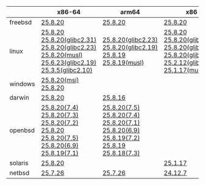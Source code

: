 ||x86-64|arm64|x86|ppc64le|armv7|armel|
| --- | --- | --- | --- | --- | --- | --- |
|freebsd|[25.8.20](https://github.com/roswell/sbcl_head/releases/download/25.8.20/sbcl-25.8.20-x86-64-freebsd-binary.tar.bz2)<br />|[25.8.20](https://github.com/roswell/sbcl_head/releases/download/25.8.20/sbcl-25.8.20-arm64-freebsd-binary.tar.bz2)<br />|[25.8.20](https://github.com/roswell/sbcl_head/releases/download/25.8.20/sbcl-25.8.20-x86-freebsd-binary.tar.bz2)<br />||||
|linux|[25.8.20](https://github.com/roswell/sbcl_head/releases/download/25.8.20/sbcl-25.8.20-x86-64-linux-binary.tar.bz2)<br />[25.8.20(glibc2.31)](https://github.com/roswell/sbcl_head/releases/download/25.8.20/sbcl-25.8.20-x86-64-linux-glibc2.31-binary.tar.bz2)<br />[25.8.20(glibc2.23)](https://github.com/roswell/sbcl_head/releases/download/25.8.20/sbcl-25.8.20-x86-64-linux-glibc2.23-binary.tar.bz2)<br />[25.8.20(musl)](https://github.com/roswell/sbcl_head/releases/download/25.8.20/sbcl-25.8.20-x86-64-linux-musl-binary.tar.bz2)<br />[25.6.23(glibc2.19)](https://github.com/roswell/sbcl_head/releases/download/25.6.23/sbcl-25.6.23-x86-64-linux-glibc2.19-binary.tar.bz2)<br />[25.3.5(glibc2.10)](https://github.com/roswell/sbcl_head/releases/download/25.3.5/sbcl-25.3.5-x86-64-linux-glibc2.10-binary.tar.bz2)<br />|[25.8.20(glibc2.23)](https://github.com/roswell/sbcl_head/releases/download/25.8.20/sbcl-25.8.20-arm64-linux-glibc2.23-binary.tar.bz2)<br />[25.8.20(glibc2.19)](https://github.com/roswell/sbcl_head/releases/download/25.8.20/sbcl-25.8.20-arm64-linux-glibc2.19-binary.tar.bz2)<br />[25.8.19](https://github.com/roswell/sbcl_head/releases/download/25.8.19/sbcl-25.8.19-arm64-linux-binary.tar.bz2)<br />[25.8.19(musl)](https://github.com/roswell/sbcl_head/releases/download/25.8.19/sbcl-25.8.19-arm64-linux-musl-binary.tar.bz2)<br />|[25.8.20](https://github.com/roswell/sbcl_head/releases/download/25.8.20/sbcl-25.8.20-x86-linux-binary.tar.bz2)<br />[25.8.20(glibc2.31)](https://github.com/roswell/sbcl_head/releases/download/25.8.20/sbcl-25.8.20-x86-linux-glibc2.31-binary.tar.bz2)<br />[25.8.20(glibc2.23)](https://github.com/roswell/sbcl_head/releases/download/25.8.20/sbcl-25.8.20-x86-linux-glibc2.23-binary.tar.bz2)<br />[25.8.20(glibc2.19)](https://github.com/roswell/sbcl_head/releases/download/25.8.20/sbcl-25.8.20-x86-linux-glibc2.19-binary.tar.bz2)<br />[25.2.12(glibc2.10)](https://github.com/roswell/sbcl_head/releases/download/25.2.12/sbcl-25.2.12-x86-linux-glibc2.10-binary.tar.bz2)<br />[25.1.17(musl)](https://github.com/roswell/sbcl_head/releases/download/25.1.17/sbcl-25.1.17-x86-linux-musl-binary.tar.bz2)<br />|[25.8.18](https://github.com/roswell/sbcl_head/releases/download/25.8.18/sbcl-25.8.18-ppc64le-linux-binary.tar.bz2)<br />[25.8.18(glibc2.23)](https://github.com/roswell/sbcl_head/releases/download/25.8.18/sbcl-25.8.18-ppc64le-linux-glibc2.23-binary.tar.bz2)<br />[25.8.18(glibc2.19)](https://github.com/roswell/sbcl_head/releases/download/25.8.18/sbcl-25.8.18-ppc64le-linux-glibc2.19-binary.tar.bz2)<br />|[25.8.19](https://github.com/roswell/sbcl_head/releases/download/25.8.19/sbcl-25.8.19-armv7-linux-binary.tar.bz2)<br />|[25.1.17](https://github.com/roswell/sbcl_head/releases/download/25.1.17/sbcl-25.1.17-armel-linux-binary.tar.bz2)<br />|
|windows|[25.8.20(msi)](https://github.com/roswell/sbcl_head/releases/download/25.8.20/sbcl-25.8.20-x86-64-windows-binary.msi)<br />[25.8.20](https://github.com/roswell/sbcl_head/releases/download/25.8.20/sbcl-25.8.20-x86-64-windows-binary.tar.bz2)<br />||||||
|darwin|[25.8.20](https://github.com/roswell/sbcl_head/releases/download/25.8.20/sbcl-25.8.20-x86-64-darwin-binary.tar.bz2)<br />|[25.8.16](https://github.com/roswell/sbcl_head/releases/download/25.8.16/sbcl-25.8.16-arm64-darwin-binary.tar.bz2)<br />|||||
|openbsd|[25.8.20(7.4)](https://github.com/roswell/sbcl_head/releases/download/25.8.20/sbcl-25.8.20-x86-64-openbsd-7.4-binary.tar.bz2)<br />[25.8.20(7.3)](https://github.com/roswell/sbcl_head/releases/download/25.8.20/sbcl-25.8.20-x86-64-openbsd-7.3-binary.tar.bz2)<br />[25.8.20(7.2)](https://github.com/roswell/sbcl_head/releases/download/25.8.20/sbcl-25.8.20-x86-64-openbsd-7.2-binary.tar.bz2)<br />[25.8.20](https://github.com/roswell/sbcl_head/releases/download/25.8.20/sbcl-25.8.20-x86-64-openbsd-binary.tar.bz2)<br />[25.8.20(7.5)](https://github.com/roswell/sbcl_head/releases/download/25.8.20/sbcl-25.8.20-x86-64-openbsd-7.5-binary.tar.bz2)<br />[25.8.20(6.9)](https://github.com/roswell/sbcl_head/releases/download/25.8.20/sbcl-25.8.20-x86-64-openbsd-6.9-binary.tar.bz2)<br />[25.8.19(7.1)](https://github.com/roswell/sbcl_head/releases/download/25.8.19/sbcl-25.8.19-x86-64-openbsd-7.1-binary.tar.bz2)<br />|[25.8.20(7.5)](https://github.com/roswell/sbcl_head/releases/download/25.8.20/sbcl-25.8.20-arm64-openbsd-7.5-binary.tar.bz2)<br />[25.8.20(7.4)](https://github.com/roswell/sbcl_head/releases/download/25.8.20/sbcl-25.8.20-arm64-openbsd-7.4-binary.tar.bz2)<br />[25.8.20(7.1)](https://github.com/roswell/sbcl_head/releases/download/25.8.20/sbcl-25.8.20-arm64-openbsd-7.1-binary.tar.bz2)<br />[25.8.20(6.9)](https://github.com/roswell/sbcl_head/releases/download/25.8.20/sbcl-25.8.20-arm64-openbsd-6.9-binary.tar.bz2)<br />[25.8.19(7.2)](https://github.com/roswell/sbcl_head/releases/download/25.8.19/sbcl-25.8.19-arm64-openbsd-7.2-binary.tar.bz2)<br />[25.8.19](https://github.com/roswell/sbcl_head/releases/download/25.8.19/sbcl-25.8.19-arm64-openbsd-binary.tar.bz2)<br />[25.8.18(7.3)](https://github.com/roswell/sbcl_head/releases/download/25.8.18/sbcl-25.8.18-arm64-openbsd-7.3-binary.tar.bz2)<br />|||||
|solaris|[25.8.20](https://github.com/roswell/sbcl_head/releases/download/25.8.20/sbcl-25.8.20-x86-64-solaris-binary.tar.bz2)<br />||[25.1.17](https://github.com/roswell/sbcl_head/releases/download/25.1.17/sbcl-25.1.17-x86-solaris-binary.tar.bz2)<br />||||
|netbsd|[25.7.26](https://github.com/roswell/sbcl_head/releases/download/25.7.26/sbcl-25.7.26-x86-64-netbsd-binary.tar.bz2)<br />|[25.7.26](https://github.com/roswell/sbcl_head/releases/download/25.7.26/sbcl-25.7.26-arm64-netbsd-binary.tar.bz2)<br />|[24.12.7](https://github.com/roswell/sbcl_head/releases/download/24.12.7/sbcl-24.12.7-x86-netbsd-binary.tar.bz2)<br />||||
